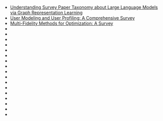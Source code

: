 - [Understanding Survey Paper Taxonomy about Large Language Models via Graph Representation Learning](https://arxiv.org/pdf/2402.10409.pdf)
- [User Modeling and User Profiling: A Comprehensive Survey](https://arxiv.org/pdf/2402.09660.pdf)
- [Multi-Fidelity Methods for Optimization: A Survey](https://arxiv.org/pdf/2402.09638.pdf)
- []()
- []()
- []()
- []()
- []()
- []()
- []()
- []()
- []()
- []()
- []()
- []()
- []()
- []()
- []()
- []()
- []()
